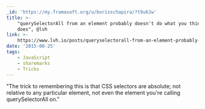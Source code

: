 ```yaml
---
_id: 'https://my.framasoft.org/u/borisschapira/?t9u6Jw'
title: >-
    "querySelectorAll from an element probably doesn't do what you think it
    does", @lvh
link: >-
    https://www.lvh.io/posts/queryselectorall-from-an-element-probably-doesnt-do-what-you-think-it-does.html
date: '2015-08-25'
tags:
    - JavaScript
    - sharemarks
    - Tricks
---
```


<div class="markdown"><p>&quot;The trick to remembering this is that CSS selectors are absolute; not relative to any particular element, not even the element you're calling querySelectorAll on.&quot;
</p></div>
